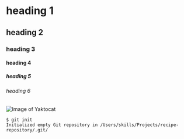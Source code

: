 # heading 1
## heading 2
### heading 3
#### heading 4
##### heading 5
###### heading 6


![Image of Yaktocat](https://octodex.github.com/images/yaktocat.png)



```
$ git init
Initialized empty Git repository in /Users/skills/Projects/recipe-repository/.git/
```
